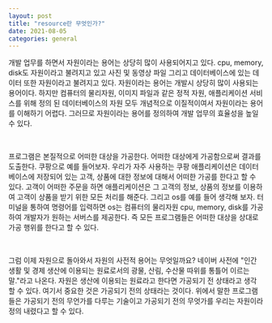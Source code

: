 ```yaml
---
layout: post
title: "resource란 무엇인가?"
date: 2021-08-05
categories: general
---
```


개발 업무를 하면서 자원이라는 용어는 상당히 많이 사용되어지고 있다. cpu, memory, disk도 자원이라고 불려지고 있고 사진 및 동영상 파일 그리고 데이터베이스에 있는 데이터 또한 자원이라고 불려지고 있다. 자원이라는 용어는 개발시 상당히 많이 사용되는 용어이다. 하지만 컴퓨터의 물리자원, 이미지 파일과 같은 정적 자원, 애플리케이션 서비스를 위해 정의 된 데이터베이스의 자원 모두 개념적으로 이질적이여서 자원이라는 용어를 이해하기 어렵다. 그러므로 자원이라는 용어를 정의하여 개발 업무의 효율성을 높일 수 있다.

<br>

프로그램은 본질적으로 어떠한 대상을 가공한다. 어떠한 대상에게 가공함으로써 결과를 도출한다. 쿠팡으로 예를 들어보자. 우리가 자주 사용하는 쿠팡 애플리케이션은 데이터 베이스에 저장되어 있는 고객, 상품에 대한 정보에 대해서 어떠한 가공를 한다고 할 수 있다. 고객이 어떠한 주문을 하면 애플리케이션은 그 고객의 정보, 상품의 정보를 이용하여 고객이 상품을 받기 위한 모든 처리를 해준다. 그리고 os를 예를 들어 생각해 보자. 터미널을 통하여 명령어를 입력하면 os는 컴퓨터의 물리자원 cpu, memory, disk를 가공하여 개발자가 원하는 서버스를 제공한다. 즉 모든 프로그램들은 어떠한 대상을 상대로 가공 행위를 한다고 할 수 있다.

<br>

그럼 이제 자원으로 돌아와서 자원의 사전적 용어는 무엇일까요? 네이버 사전에 "인간 생활 및 경제 생산에 이용되는 원료로서의 광물, 산림, 수산물 따위를 통틀어 이르는 말."라고 나온다. 자원은 생산에 이용되는 원료라고 한다면 가공되기 전 상태라고 생각 할 수 있다. 여기서 중요한 것은 가공되기 전의 상태라는 것이다. 위에서 말한 프로그램들은 가공되기 전의 무언가를 다루는 기술이고 가공되기 전의 무엇가를 우리는 자원이라 정의 내렸다고 할 수 있다. 
